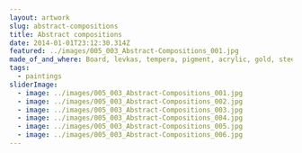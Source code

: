 ```yaml
---
layout: artwork
slug: abstract-compositions
title: Abstract compositions
date: 2014-01-01T23:12:30.314Z
featured: ../images/005_003_Abstract-Compositions_001.jpg
made_of_and_where: Board, levkas, tempera, pigment, acrylic, gold, steel. 105x25 and 80x80. Lviv.
tags:
  - paintings
sliderImage:
  - image: ../images/005_003_Abstract-Compositions_001.jpg
  - image: ../images/005_003_Abstract-Compositions_002.jpg
  - image: ../images/005_003_Abstract-Compositions_003.jpg
  - image: ../images/005_003_Abstract-Compositions_004.jpg
  - image: ../images/005_003_Abstract-Compositions_005.jpg
  - image: ../images/005_003_Abstract-Compositions_006.jpg
---
```

